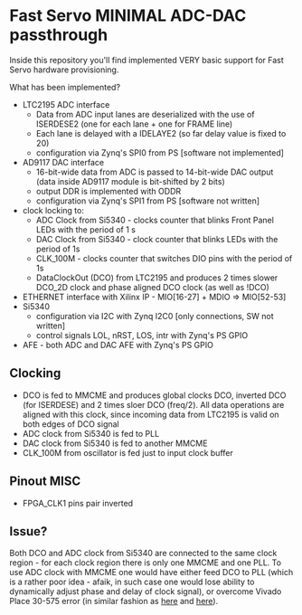 # Fast Servo MINIMAL ADC-DAC passthrough

Inside this repository you'll find implemented VERY basic support for Fast Servo hardware provisioning.

What has been implemented?
  * LTC2195 ADC interface
    * Data from ADC input lanes are deserialized with the use of ISERDESE2 (one for each lane + one for FRAME line)
    * Each lane is delayed with a IDELAYE2 (so far delay value is fixed to 20)
    * configuration via Zynq's SPI0 from PS [software not implemented]
  * AD9117 DAC interface
    * 16-bit-wide data from ADC is passed to 14-bit-wide DAC output (data inside AD9117 module is bit-shifted by 2 bits)
    * output DDR is implemented with ODDR
    * configuration via Zynq's SPI1 from PS [software not written]
* clock locking to:
    * ADC Clock from Si5340 - clocks counter that blinks Front Panel LEDs with the period of 1 s
    * DAC Clock from Si5340 - clock counter that blinks LEDs with the period of 1s
    * CLK_100M - clocks counter that switches DIO pins with the period of 1s
    * DataClockOut (DCO) from LTC2195 and produces 2 times slower DCO_2D clock and phase aligned DCO clock (as well as !DCO)
* ETHERNET interface with Xilinx IP - MIO[16-27] + MDIO => MIO[52-53]
* Si5340 
  * configuration via I2C with Zynq I2C0 [only connections, SW not written] 
  * control signals LOL, nRST, LOS, intr with Zynq's PS GPIO
* AFE - both ADC and DAC AFE with Zynq's PS GPIO

## Clocking
  * DCO is fed to MMCME and produces global clocks DCO, inverted DCO (for ISERDESE) and 2 times sloer DCO (freq/2). All data operations are aligned with this clock, since incoming data from LTC2195 is valid on both edges of DCO signal
  * ADC clock from Si5340 is fed to PLL
  * DAC clock from Si5340 is fed to another MMCME
  * CLK_100M from oscillator is fed just to input clock buffer


## Pinout MISC
  * FPGA_CLK1 pins pair inverted

## Issue?

Both DCO and ADC clock from Si5340 are connected to the same clock region - for each clock region there is only one MMCME and one PLL. To use ADC clock with MMCME one would have either feed DCO  to PLL (which is a rather poor idea - afaik, in such case one would lose ability to dynamically adjust phase and delay of clock signal), or overcome Vivado Place 30-575 error (in similar fashion as [here](https://www.xilinx.com/support/answers/61601.html) and [here](https://www.xilinx.com/support/answers/66659.html)). 
